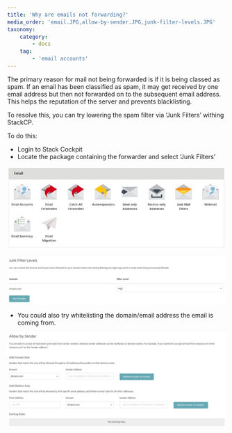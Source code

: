 ```yaml
---
title: 'Why are emails not forwarding?'
media_order: 'email.JPG,allow-by-sender.JPG,junk-filter-levels.JPG'
taxonomy:
    category:
        - docs
    tag:
        - 'email accounts'
---
```


The primary reason for mail not being forwarded is if it is being classed as spam. If an email has been classified as spam, it may get received by one email address but then not forwarded on to the subsequent email address. This helps the reputation of the server and prevents blacklisting.

To resolve this, you can try lowering the spam filter via ‘Junk Filters’ withing StackCP.

To do this:

* Login to Stack Cockpit
* Locate the package containing the forwarder and select ‘Junk Filters’

![](email.JPG)

![](junk-filter-levels.JPG)

* You could also try whitelisting the domain/email address the email is coming from.

![](allow-by-sender.JPG)